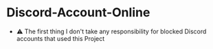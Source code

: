 # Discord-Account-Online

- ⚠️ 
The first thing I don't take any responsibility for blocked Discord accounts that used this Project

